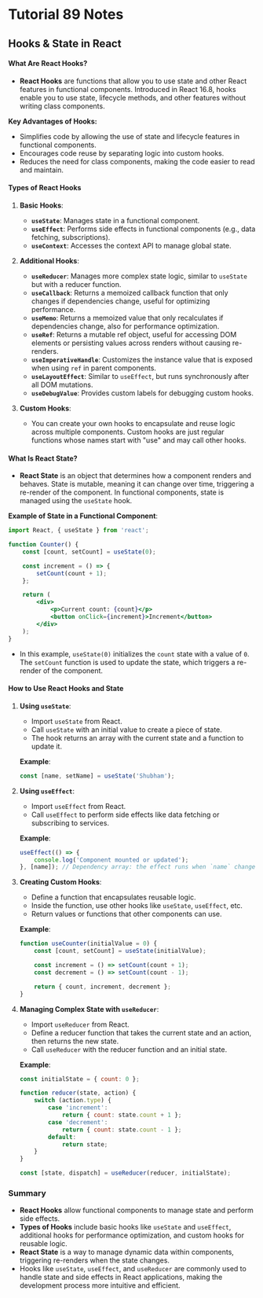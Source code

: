 # Tutorial **89** Notes

## Hooks & State in React

#### What Are React Hooks?

- **React Hooks** are functions that allow you to use state and other React features in functional components. Introduced in React 16.8, hooks enable you to use state, lifecycle methods, and other features without writing class components.

**Key Advantages of Hooks:**
- Simplifies code by allowing the use of state and lifecycle features in functional components.
- Encourages code reuse by separating logic into custom hooks.
- Reduces the need for class components, making the code easier to read and maintain.

#### Types of React Hooks

1. **Basic Hooks**:
   - **`useState`**: Manages state in a functional component.
   - **`useEffect`**: Performs side effects in functional components (e.g., data fetching, subscriptions).
   - **`useContext`**: Accesses the context API to manage global state.

2. **Additional Hooks**:
   - **`useReducer`**: Manages more complex state logic, similar to `useState` but with a reducer function.
   - **`useCallback`**: Returns a memoized callback function that only changes if dependencies change, useful for optimizing performance.
   - **`useMemo`**: Returns a memoized value that only recalculates if dependencies change, also for performance optimization.
   - **`useRef`**: Returns a mutable ref object, useful for accessing DOM elements or persisting values across renders without causing re-renders.
   - **`useImperativeHandle`**: Customizes the instance value that is exposed when using `ref` in parent components.
   - **`useLayoutEffect`**: Similar to `useEffect`, but runs synchronously after all DOM mutations.
   - **`useDebugValue`**: Provides custom labels for debugging custom hooks.

3. **Custom Hooks**:
   - You can create your own hooks to encapsulate and reuse logic across multiple components. Custom hooks are just regular functions whose names start with "use" and may call other hooks.

#### What Is React State?

- **React State** is an object that determines how a component renders and behaves. State is mutable, meaning it can change over time, triggering a re-render of the component. In functional components, state is managed using the `useState` hook.

**Example of State in a Functional Component**:
```jsx
import React, { useState } from 'react';

function Counter() {
    const [count, setCount] = useState(0);

    const increment = () => {
        setCount(count + 1);
    };

    return (
        <div>
            <p>Current count: {count}</p>
            <button onClick={increment}>Increment</button>
        </div>
    );
}
```
- In this example, `useState(0)` initializes the `count` state with a value of `0`. The `setCount` function is used to update the state, which triggers a re-render of the component.

#### How to Use React Hooks and State

1. **Using `useState`**:
   - Import `useState` from React.
   - Call `useState` with an initial value to create a piece of state.
   - The hook returns an array with the current state and a function to update it.

   **Example**:
   ```jsx
   const [name, setName] = useState('Shubham');
   ```

2. **Using `useEffect`**:
   - Import `useEffect` from React.
   - Call `useEffect` to perform side effects like data fetching or subscribing to services.

   **Example**:
   ```jsx
   useEffect(() => {
       console.log('Component mounted or updated');
   }, [name]); // Dependency array: the effect runs when `name` changes
   ```

3. **Creating Custom Hooks**:
   - Define a function that encapsulates reusable logic.
   - Inside the function, use other hooks like `useState`, `useEffect`, etc.
   - Return values or functions that other components can use.

   **Example**:
   ```jsx
   function useCounter(initialValue = 0) {
       const [count, setCount] = useState(initialValue);

       const increment = () => setCount(count + 1);
       const decrement = () => setCount(count - 1);

       return { count, increment, decrement };
   }
   ```

4. **Managing Complex State with `useReducer`**:
   - Import `useReducer` from React.
   - Define a reducer function that takes the current state and an action, then returns the new state.
   - Call `useReducer` with the reducer function and an initial state.

   **Example**:
   ```jsx
   const initialState = { count: 0 };

   function reducer(state, action) {
       switch (action.type) {
           case 'increment':
               return { count: state.count + 1 };
           case 'decrement':
               return { count: state.count - 1 };
           default:
               return state;
       }
   }

   const [state, dispatch] = useReducer(reducer, initialState);
   ```

### Summary
- **React Hooks** allow functional components to manage state and perform side effects.
- **Types of Hooks** include basic hooks like `useState` and `useEffect`, additional hooks for performance optimization, and custom hooks for reusable logic.
- **React State** is a way to manage dynamic data within components, triggering re-renders when the state changes.
- Hooks like `useState`, `useEffect`, and `useReducer` are commonly used to handle state and side effects in React applications, making the development process more intuitive and efficient.